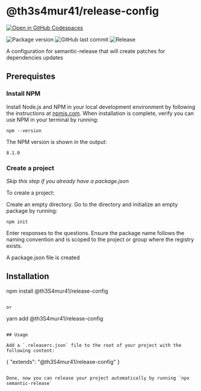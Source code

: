 # @th3s4mur41/release-config

[![Open in GitHub Codespaces](https://github.com/codespaces/badge.svg)](https://github.com/codespaces/new?machine=basicLinux32gb&repo=445480037&ref=main)

![Package version](https://img.shields.io/github/package-json/v/Th3S4mur41/release-config)
![GitHub last commit](https://img.shields.io/github/last-commit/Th3S4mur41/release-config)
![Release](https://github.com/Th3S4mur41/release-config/actions/workflows/release.yml/badge.svg?branch=main)

A configuration for semantic-release that will create patches for dependencies updates

## Prerequistes

### Install NPM

Install Node.js and NPM in your local development environment by following the instructions at [npmjs.com](https://nodejs.org/).
When installation is complete, verify you can use NPM in your terminal by running:

`npm --version`

The NPM version is shown in the output:

`8.1.0`

### Create a project

_Skip this step if you already have a package.json_

To create a project:

Create an empty directory.
Go to the directory and initialize an empty package by running:

`npm init`

Enter responses to the questions. Ensure the package name follows the naming convention and is scoped to the project or group where the registry exists.

A package.json file is created

## Installation

npm install @th3S4mur41/release-config

```

or

```

yarn add @th3S4mur41/release-config

```

## Usage

Add a `.releaserc.json` file to the root of your project with the following content:

```

{
"extends": "@th3S4mur41/release-config"
}

```

Done, now you can release your project automatically by running `npx semantic-release`
```

